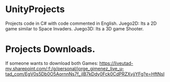 # UnityProjects

Projects code in C# with code commented in English.
Juego2D: Its a 2D game similar to Space Invaders.
Juego3D: Its a 3D game Shooter.


# Projects Downloads.

If someone wants to download both Games: https://liveutad-my.sharepoint.com/:f:/g/personal/jorge_gimenez_live_u-tad_com/EgV0s5Db0O5AornnNs7f_jIB7kDdy0Fck0CdPRZXvjjYFg?e=HftNsI




